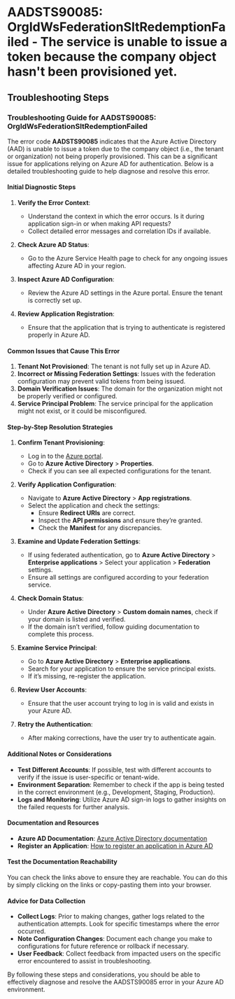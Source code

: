
# AADSTS90085: OrgIdWsFederationSltRedemptionFailed - The service is unable to issue a token because the company object hasn't been provisioned yet.


## Troubleshooting Steps
### Troubleshooting Guide for AADSTS90085: OrgIdWsFederationSltRedemptionFailed

The error code **AADSTS90085** indicates that the Azure Active Directory (AAD) is unable to issue a token due to the company object (i.e., the tenant or organization) not being properly provisioned. This can be a significant issue for applications relying on Azure AD for authentication. Below is a detailed troubleshooting guide to help diagnose and resolve this error.

#### Initial Diagnostic Steps

1. **Verify the Error Context**:
   - Understand the context in which the error occurs. Is it during application sign-in or when making API requests?
   - Collect detailed error messages and correlation IDs if available.

2. **Check Azure AD Status**:
   - Go to the Azure Service Health page to check for any ongoing issues affecting Azure AD in your region.

3. **Inspect Azure AD Configuration**:
   - Review the Azure AD settings in the Azure portal. Ensure the tenant is correctly set up.

4. **Review Application Registration**:
   - Ensure that the application that is trying to authenticate is registered properly in Azure AD.

#### Common Issues that Cause This Error
1. **Tenant Not Provisioned**: The tenant is not fully set up in Azure AD.
2. **Incorrect or Missing Federation Settings**: Issues with the federation configuration may prevent valid tokens from being issued.
3. **Domain Verification Issues**: The domain for the organization might not be properly verified or configured.
4. **Service Principal Problem**: The service principal for the application might not exist, or it could be misconfigured.

#### Step-by-Step Resolution Strategies

1. **Confirm Tenant Provisioning**:
   - Log in to the [Azure portal](https://portal.azure.com).
   - Go to **Azure Active Directory** > **Properties**.
   - Check if you can see all expected configurations for the tenant.

2. **Verify Application Configuration**:
   - Navigate to **Azure Active Directory** > **App registrations**.
   - Select the application and check the settings:
     - Ensure **Redirect URIs** are correct.
     - Inspect the **API permissions** and ensure they’re granted.
     - Check the **Manifest** for any discrepancies.

3. **Examine and Update Federation Settings**:
   - If using federated authentication, go to **Azure Active Directory** > **Enterprise applications** > Select your application > **Federation** settings.
   - Ensure all settings are configured according to your federation service.

4. **Check Domain Status**:
   - Under **Azure Active Directory** > **Custom domain names**, check if your domain is listed and verified.
   - If the domain isn’t verified, follow guiding documentation to complete this process.

5. **Examine Service Principal**:
   - Go to **Azure Active Directory** > **Enterprise applications**.
   - Search for your application to ensure the service principal exists.
   - If it’s missing, re-register the application.

6. **Review User Accounts**:
   - Ensure that the user account trying to log in is valid and exists in your Azure AD.

7. **Retry the Authentication**:
   - After making corrections, have the user try to authenticate again.

#### Additional Notes or Considerations

- **Test Different Accounts**: If possible, test with different accounts to verify if the issue is user-specific or tenant-wide.
- **Environment Separation**: Remember to check if the app is being tested in the correct environment (e.g., Development, Staging, Production).
- **Logs and Monitoring**: Utilize Azure AD sign-in logs to gather insights on the failed requests for further analysis.

#### Documentation and Resources
- **Azure AD Documentation**: [Azure Active Directory documentation](https://docs.microsoft.com/en-us/azure/active-directory/)
- **Register an Application**: [How to register an application in Azure AD](https://docs.microsoft.com/en-us/azure/active-directory/develop/quickstart-register-app)

#### Test the Documentation Reachability
You can check the links above to ensure they are reachable. You can do this by simply clicking on the links or copy-pasting them into your browser.

#### Advice for Data Collection
- **Collect Logs**: Prior to making changes, gather logs related to the authentication attempts. Look for specific timestamps where the error occurred.
- **Note Configuration Changes**: Document each change you make to configurations for future reference or rollback if necessary.
- **User Feedback**: Collect feedback from impacted users on the specific error encountered to assist in troubleshooting.

By following these steps and considerations, you should be able to effectively diagnose and resolve the AADSTS90085 error in your Azure AD environment.
